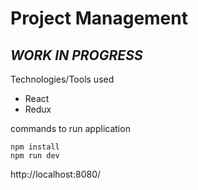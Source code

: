 # Project Management
***WORK IN PROGRESS***
-



Technologies/Tools used
- React
- Redux

commands to run application

```
npm install
npm run dev
```

http://localhost:8080/

